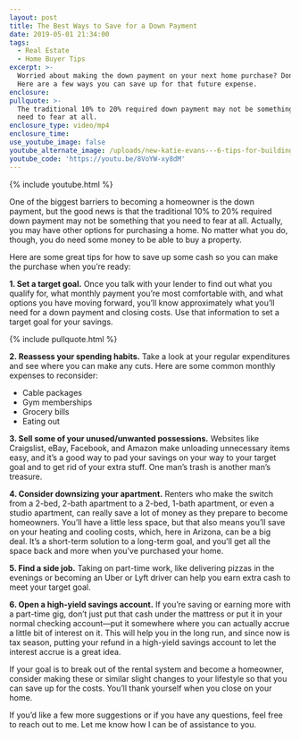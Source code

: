 ```yaml
---
layout: post
title: The Best Ways to Save for a Down Payment
date: 2019-05-01 21:34:00
tags:
  - Real Estate
  - Home Buyer Tips
excerpt: >-
  Worried about making the down payment on your next home purchase? Don’t be!
  Here are a few ways you can save up for that future expense.
enclosure:
pullquote: >-
  The traditional 10% to 20% required down payment may not be something that you
  need to fear at all.
enclosure_type: video/mp4
enclosure_time:
use_youtube_image: false
youtube_alternate_image: /uploads/new-katie-evans---6-tips-for-building-your-savings-youtube-new.jpg
youtube_code: 'https://youtu.be/8VoYW-xy8dM'
---
```


{% include youtube.html %}

One of the biggest barriers to becoming a homeowner is the down payment, but the good news is that the traditional 10% to 20% required down payment may not be something that you need to fear at all. Actually, you may have other options for purchasing a home. No matter what you do, though, you do need some money to be able to buy a property.

Here are some great tips for how to save up some cash so you can make the purchase when you’re ready:

**1\. Set a target goal.** Once you talk with your lender to find out what you qualify for, what monthly payment you’re most comfortable with, and what options you have moving forward, you’ll know approximately what you’ll need for a down payment and closing costs. Use that information to set a target goal for your savings.

{% include pullquote.html %}

**2\. Reassess your spending habits.** Take a look at your regular expenditures and see where you can make any cuts. Here are some common monthly expenses to reconsider:

* Cable packages
* Gym memberships
* Grocery bills
* Eating out

**3\. Sell some of your unused/unwanted possessions.** Websites like Craigslist, eBay, Facebook, and Amazon make unloading unnecessary items easy, and it’s a good way to pad your savings on your way to your target goal and to get rid of your extra stuff. One man’s trash is another man’s treasure.

**4\. Consider downsizing your apartment.** Renters who make the switch from a 2-bed, 2-bath apartment to a 2-bed, 1-bath apartment, or even a studio apartment, can really save a lot of money as they prepare to become homeowners. You’ll have a little less space, but that also means you’ll save on your heating and cooling costs, which, here in Arizona, can be a big deal. It’s a short-term solution to a long-term goal, and you’ll get all the space back and more when you’ve purchased your home.

**5\. Find a side job.** Taking on part-time work, like delivering pizzas in the evenings or becoming an Uber or Lyft driver can help you earn extra cash to meet your target goal.

**6\. Open a high-yield savings account.** If you’re saving or earning more with a part-time gig, don’t just put that cash under the mattress or put it in your normal checking account—put it somewhere where you can actually accrue a little bit of interest on it. This will help you in the long run, and since now is tax season, putting your refund in a high-yield savings account to let the interest accrue is a great idea.

If your goal is to break out of the rental system and become a homeowner, consider making these or similar slight changes to your lifestyle so that you can save up for the costs. You’ll thank yourself when you close on your home.

If you’d like a few more suggestions or if you have any questions, feel free to reach out to me. Let me know how I can be of assistance to you.<br>